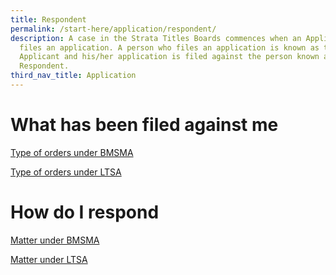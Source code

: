 ```yaml
---
title: Respondent
permalink: /start-here/application/respondent/
description: A case in the Strata Titles Boards commences when an Applicant
  files an application. A person who files an application is known as the
  Applicant and his/her application is filed against the person known as the
  Respondent.
third_nav_title: Application
---
```

# What has been filed against me
[Type of orders under BMSMA](/what-has-been-filed-against-me/type-of-orders-under-bmsma/)

[Type of orders under LTSA](/what-has-been-filed-against-me/type-of-orders-under-LTSA/)

# How do I respond

[Matter under BMSMA](/how-do-i-respond/matter-under-bmsma/)

[Matter under LTSA](/how-do-i-respond/matter-under-ltsa/)